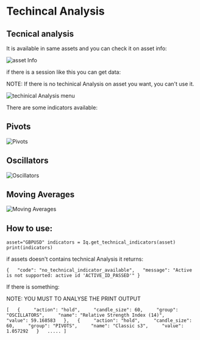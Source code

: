 Techincal Analysis
==================

Tecnical analysis
---------------------------------------------------------

It is available in same assets and you can check it on asset info:

![asset Info](image/info.jpg)

if there is a session like this you can get data:

NOTE: If there is no techinical Analysis on asset you want, you can't use it.

![techinical Analysis menu](image/technical-analysis.jpg)

There are some indicators available:

Pivots
-----------------------------------

![Pivots](image/pivots.JPG)

Oscillators
---------------------------------------------

![Oscillators](image/Oscillators.JPG)

Moving Averages
-----------------------------------------------------

![Moving Averages](image/Oscillators.JPG)

How to use:
--------------------------------------------

`asset="GBPUSD" indicators = Iq.get_technical_indicators(asset) print(indicators)`

if assets doesn't contains technical Analysis it returns:

`{   "code": "no_technical_indicator_available",   "message": "Active is not supported: active id 'ACTIVE_ID_PASSED'" }`

If there is something:

NOTE: YOU MUST TO ANALYSE THE PRINT OUTPUT

`[   {     "action": "hold",     "candle_size": 60,     "group": "OSCILLATORS",     "name": "Relative Strength Index (14)",     "value": 59.168583   },   {     "action": "hold",     "candle_size": 60,     "group": "PIVOTS",     "name": "Classic s3",     "value": 1.057292   }   ..... ]`